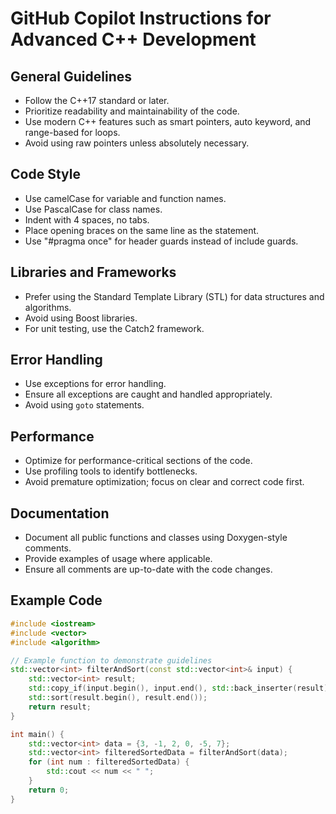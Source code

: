# GitHub Copilot Instructions for Advanced C++ Development

## General Guidelines
- Follow the C++17 standard or later.
- Prioritize readability and maintainability of the code.
- Use modern C++ features such as smart pointers, auto keyword, and range-based for loops.
- Avoid using raw pointers unless absolutely necessary.

## Code Style
- Use camelCase for variable and function names.
- Use PascalCase for class names.
- Indent with 4 spaces, no tabs.
- Place opening braces on the same line as the statement.
- Use "#pragma once" for header guards instead of include guards.

## Libraries and Frameworks
- Prefer using the Standard Template Library (STL) for data structures and algorithms.
- Avoid using Boost libraries.
- For unit testing, use the Catch2 framework.

## Error Handling
- Use exceptions for error handling.
- Ensure all exceptions are caught and handled appropriately.
- Avoid using `goto` statements.

## Performance
- Optimize for performance-critical sections of the code.
- Use profiling tools to identify bottlenecks.
- Avoid premature optimization; focus on clear and correct code first.

## Documentation
- Document all public functions and classes using Doxygen-style comments.
- Provide examples of usage where applicable.
- Ensure all comments are up-to-date with the code changes.

## Example Code
```cpp
#include <iostream>
#include <vector>
#include <algorithm>

// Example function to demonstrate guidelines
std::vector<int> filterAndSort(const std::vector<int>& input) {
    std::vector<int> result;
    std::copy_if(input.begin(), input.end(), std::back_inserter(result), [](inturn x > 0; });
    std::sort(result.begin(), result.end());
    return result;
}

int main() {
    std::vector<int> data = {3, -1, 2, 0, -5, 7};
    std::vector<int> filteredSortedData = filterAndSort(data);
    for (int num : filteredSortedData) {
        std::cout << num << " ";
    }
    return 0;
}
